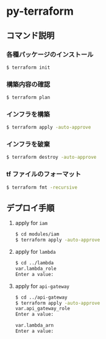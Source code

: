 # py-terraform

## コマンド説明

### 各種パッケージのインストール

```sh
$ terraform init
```

### 構築内容の確認

```sh
$ terraform plan
```

### インフラを構築

```sh
$ terraform apply -auto-approve
```

### インフラを破棄

```sh
$ terraform destroy -auto-approve
```

### tf ファイルのフォーマット

```sh
$ terraform fmt -recursive
```

## デプロイ手順

1. apply for `iam`

   ```sh
   $ cd modules/iam
   $ terraform apply -auto-approve
   ```

1. apply for `lambda`

   ```sh
   $ cd ../lambda
   var.lambda_role
   Enter a value:
   ```

1. apply for `api-gateway`

   ```sh
   $ cd ../api-gateway
   $ terraform apply -auto-approve
   var.api_gateway_role
   Enter a value:

   var.lambda_arn
   Enter a value:
   ```
